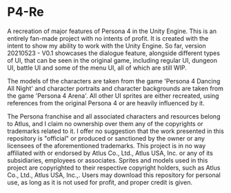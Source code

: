 # P4-Re
A recreation of major features of Persona 4 in the Unity Engine. 
This is an entirely fan-made project with no intents of profit. It is created with the intent to show my ability to work with the Unity Engine.
So far, version 20210523 - V0.1 showcases the dialogue feature, alongside different types of UI, that can be seen in the original game, including regular UI, dungeon UI, battle UI and some of the menu UI, all of which are still WIP.

The models of the characters are taken from the game 'Persona 4 Dancing All Night' and character portraits and character backgrounds are taken from the game 'Persona 4 Arena'. All other UI sprites are either recreated, using references from the original Persona 4 or are heavily influenced by it. 

The Persona franchise and all associated characters and resources belong to Atlus, and I claim no ownership over them any of the copyrights or trademarks related to it. I offer no suggestion that the work presented in this repository is "official" or produced or sanctioned by the owner or any licensees of the aforementioned trademarks. This project is in no way affiliated with or endorsed by Atlus Co., Ltd., Atlus USA, Inc. or any of its subsidiaries, employees or associates. Sprites and models used in this project are copyrighted to their respective copyright holders, such as Atlus Co., Ltd., Atlus USA, Inc.,. Users may download this repository for personal use, as long as it is not used for profit, and proper credit is given.

